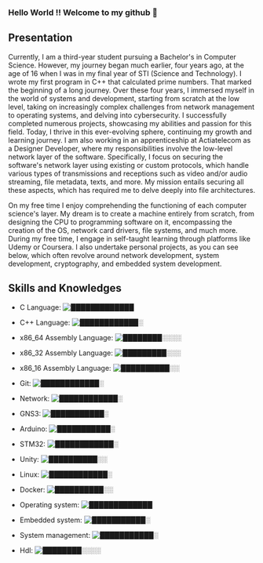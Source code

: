 ### Hello World !! Welcome to my github 👋

## Presentation
Currently, I am a third-year student pursuing a Bachelor's in Computer Science. However, my journey began much earlier, four years ago, at the age of 16 when I was in my final year of STI (Science and Technology). I wrote my first program in C++ that calculated prime numbers. That marked the beginning of a long journey. Over these four years, I immersed myself in the world of systems and development, starting from scratch at the low level, taking on increasingly complex challenges from network management to operating systems, and delving into cybersecurity. I successfully completed numerous projects, showcasing my abilities and passion for this field. Today, I thrive in this ever-evolving sphere, continuing my growth and learning journey. I am also working in an apprenticeship at Actiatelecom as a Designer Developer, where my responsibilities involve the low-level network layer of the software. Specifically, I focus on securing the software's network layer using existing or custom protocols, which handle various types of transmissions and receptions such as video and/or audio streaming, file metadata, texts, and more. My mission entails securing all these aspects, which has required me to delve deeply into file architectures.

On my free time I enjoy comprehending the functioning of each computer science's layer. My dream is to create a machine entirely from scratch, from designing the CPU to programming software on it, encompassing the creation of the OS, network card drivers, file systems, and much more. During my free time, I engage in self-taught learning through platforms like Udemy or Coursera. I also undertake personal projects, as you can see below, which often revolve around network development, system development, cryptography, and embedded system development.
## Skills and Knowledges

- C Language:
  ![█████████████](https://progress-bar.dev/90)

- C++ Language:
  ![████████████░](https://progress-bar.dev/80)

- x86_64 Assembly Language:
  ![████████░░░░](https://progress-bar.dev/40)

- x86_32 Assembly Language:
  ![█████████░░░](https://progress-bar.dev/50)

- x86_16 Assembly Language:
  ![██████████░░](https://progress-bar.dev/60)

- Git:
  ![████████████░](https://progress-bar.dev/80)

- Network:
  ![████████████░](https://progress-bar.dev/80)

- GNS3:
  ![███████████░](https://progress-bar.dev/70)

- Arduino:
  ![███████████░](https://progress-bar.dev/70)

- STM32:
  ![████████████░](https://progress-bar.dev/80)

- Unity:
  ![██████████░░](https://progress-bar.dev/60)

- Linux: 
  ![████████████░](https://progress-bar.dev/80)

- Docker:
  ![██████████░░](https://progress-bar.dev/60)

- Operating system:
  ![█████████████](https://progress-bar.dev/90)

- Embedded system:
  ![███████████░](https://progress-bar.dev/70)

- System management:
  ![███████████░](https://progress-bar.dev/70)

- Hdl:
  ![████████░░░░](https://progress-bar.dev/40)



<!--
**Nayggets/Nayggets** is a ✨ _special_ ✨ repository because its `README.md` (this file) appears on your GitHub profile.

Here are some ideas to get you started:

- 🔭 I’m currently working on ...
- 🌱 I’m currently learning ...
- 👯 I’m looking to collaborate on ...
- 🤔 I’m looking for help with ...
- 💬 Ask me about ...
- 📫 How to reach me: ...

- ⚡ Fun fact: ...
-->
